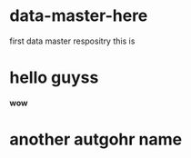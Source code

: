 # data-master-here
first data master respositry this is 
<h1>hello guyss</h1>
<B>wow</B>
<h1>another autgohr name</h1>

